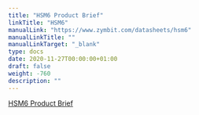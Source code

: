 ```yaml
---
title: "HSM6 Product Brief"
linkTitle: "HSM6"
manualLink: "https://www.zymbit.com/datasheets/hsm6"
manualLinkTitle: ""
manualLinkTarget: "_blank"
type: docs
date: 2020-11-27T00:00:00+01:00
draft: false
weight: -760
description: ""
---
```


<p><a href="https://www.zymbit.com/datasheets/hsm6" target="_blank" rel="noopener noreferrer">HSM6 Product Brief</a></p>
